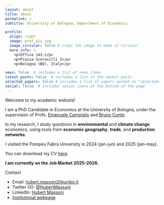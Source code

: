 ```yaml
---
layout: about
title: about
permalink: /
subtitle: University of Bologna, Department of Economics

profile:
  align: right
  image: prof_pic.jpg
  image_circular: false # crops the image to make it circular
  more_info: >
    <p>Office 143,</p>
    <p>Piazza Scaravilli 2</p>
    <p>Bologna (BO), Italy</p>

news: false  # includes a list of news items
latest_posts: false  # includes a list of the newest posts
selected_papers: false # includes a list of papers marked as "selected={true}"
social: false  # includes social icons at the bottom of the page
---
```


Welcome to my academic website! 

I am a PhD Candidate in Economics at the University of Bologna, under the supervision of Profs. [Emanuele Campiglio](https://sites.google.com/site/ecampiglio/) and [Bruno Conte](https://brunoconteleite.github.io/).

In my research, I study questions in **environmental** and **climate change** economics, using tools from **economic geography**, **trade**, and **production networks**.

I visited the Pompeu Fabra University in 2024 (jan-jun) and 2025 (jan-may).

You can download my CV <a href="https://www.dropbox.com/scl/fi/bqzaes2swdq17xa04v0mi/CV_HM_082025.pdf?rlkey=1xlrc2jt802ytnqumq6unsq37&raw=1">here</a>.
<br>

**I am currently on the Job Market 2025-2026.**

Contact
- Email: hubert.massoni2@unibo.it
- Twitter (X): [@HubertMassoni](https://twitter.com/HubertMassoni)
- LinkedIn: [Hubert Massoni](https://www.linkedin.com/in/hubert-massoni-a176baa9/)
- [Institutional webpage](https://www.unibo.it/sitoweb/hubert.massoni2)
